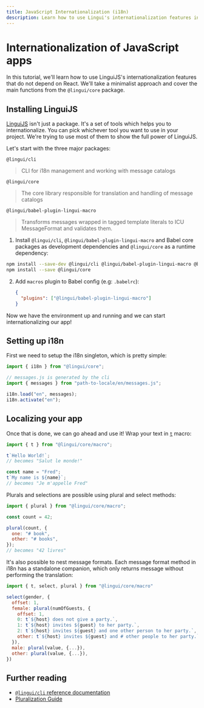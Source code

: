```yaml
---
title: JavaScript Internationalization (i18n)
description: Learn how to use Lingui's internationalization features in your vanilla JavaScript application
---
```


# Internationalization of JavaScript apps

In this tutorial, we'll learn how to use LinguiJS's internationalization features that do not depend on React. We'll take a minimalist approach and cover the main functions from the `@lingui/core` package.

## Installing LinguiJS

[LinguiJS](https://github.com/lingui/js-lingui) isn't just a package. It's a set of tools which helps you to internationalize. You can pick whichever tool you want to use in your project. We're trying to use most of them to show the full power of LinguiJS.

Let's start with the three major packages:

`@lingui/cli`

> CLI for i18n management and working with message catalogs

`@lingui/core`

> The core library responsible for translation and handling of message catalogs

`@lingui/babel-plugin-lingui-macro`

> Transforms messages wrapped in tagged template literals to ICU MessageFormat and validates them.

1. Install `@lingui/cli`, `@lingui/babel-plugin-lingui-macro` and Babel core packages as development dependencies and `@lingui/core` as a runtime dependency:

```bash npm2yarn
npm install --save-dev @lingui/cli @lingui/babel-plugin-lingui-macro @babel/core
npm install --save @lingui/core
```

2.  Add `macros` plugin to Babel config (e.g: `.babelrc`):

    ```json
    {
      "plugins": ["@lingui/babel-plugin-lingui-macro"]
    }
    ```

Now we have the environment up and running and we can start internationalizing our app!

## Setting up i18n

First we need to setup the i18n singleton, which is pretty simple:

```js
import { i18n } from "@lingui/core";

// messages.js is generated by the cli
import { messages } from "path-to-locale/en/messages.js";

i18n.load("en", messages);
i18n.activate("en");
```

## Localizing your app

Once that is done, we can go ahead and use it! Wrap your text in [`t`](/docs/ref/macro.mdx#t) macro:

```js
import { t } from "@lingui/core/macro";

t`Hello World!`;
// becomes "Salut le monde!"

const name = "Fred";
t`My name is ${name}`;
// becomes "Je m'appelle Fred"
```

Plurals and selections are possible using plural and select methods:

```js
import { plural } from "@lingui/core/macro";

const count = 42;

plural(count, {
  one: "# book",
  other: "# books",
});
// becomes "42 livres"
```

It's also possible to nest message formats. Each message format method in i18n has a standalone companion, which only returns message without performing the translation:

```js
import { t, select, plural } from "@lingui/core/macro"

select(gender, {
  offset: 1,
  female: plural(numOfGuests, {
    offset: 1,
    0: t`${host} does not give a party.`,
    1: t`${host} invites ${guest} to her party.`,
    2: t`${host} invites ${guest} and one other person to her party.`,
    other: t`${host} invites ${guest} and # other people to her party.`
  }),
  male: plural(value, {...}),
  other: plural(value, {...}),
})
```

## Further reading

- [`@lingui/cli` reference documentation](/docs/ref/cli.md)
- [Pluralization Guide](/docs/guides/plurals.md)
